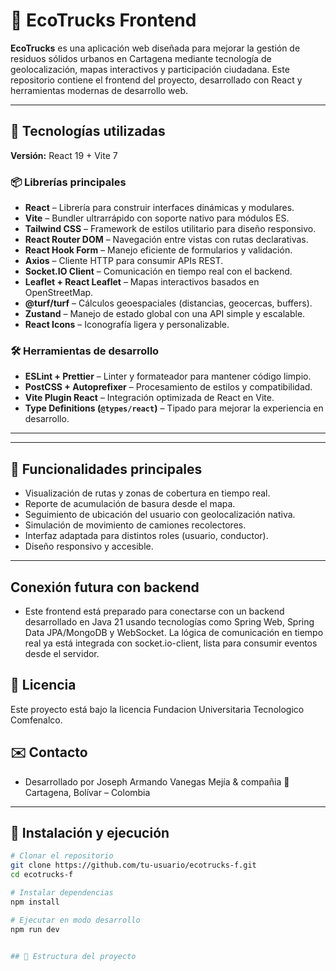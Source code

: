 # 🌱 EcoTrucks Frontend

**EcoTrucks** es una aplicación web diseñada para mejorar la gestión de residuos sólidos urbanos en Cartagena mediante tecnología de geolocalización, mapas interactivos y participación ciudadana. Este repositorio contiene el frontend del proyecto, desarrollado con React y herramientas modernas de desarrollo web.

---

## 🚀 Tecnologías utilizadas

**Versión:** React 19 + Vite 7

### 📦 Librerías principales

- **React** – Librería para construir interfaces dinámicas y modulares.
- **Vite** – Bundler ultrarrápido con soporte nativo para módulos ES.
- **Tailwind CSS** – Framework de estilos utilitario para diseño responsivo.
- **React Router DOM** – Navegación entre vistas con rutas declarativas.
- **React Hook Form** – Manejo eficiente de formularios y validación.
- **Axios** – Cliente HTTP para consumir APIs REST.
- **Socket.IO Client** – Comunicación en tiempo real con el backend.
- **Leaflet + React Leaflet** – Mapas interactivos basados en OpenStreetMap.
- **@turf/turf** – Cálculos geoespaciales (distancias, geocercas, buffers).
- **Zustand** – Manejo de estado global con una API simple y escalable.
- **React Icons** – Iconografía ligera y personalizable.

### 🛠️ Herramientas de desarrollo

- **ESLint + Prettier** – Linter y formateador para mantener código limpio.
- **PostCSS + Autoprefixer** – Procesamiento de estilos y compatibilidad.
- **Vite Plugin React** – Integración optimizada de React en Vite.
- **Type Definitions (`@types/react`)** – Tipado para mejorar la experiencia en desarrollo.

---


---

## 📍 Funcionalidades principales

- Visualización de rutas y zonas de cobertura en tiempo real.
- Reporte de acumulación de basura desde el mapa.
- Seguimiento de ubicación del usuario con geolocalización nativa.
- Simulación de movimiento de camiones recolectores.
- Interfaz adaptada para distintos roles (usuario, conductor).
- Diseño responsivo y accesible.

---
## Conexión futura con backend
- Este frontend está preparado para conectarse con un backend desarrollado en Java 21 usando tecnologías como Spring Web, Spring Data JPA/MongoDB y WebSocket. La lógica de comunicación en tiempo real ya está integrada con socket.io-client, lista para consumir eventos desde el servidor.

## 📄 Licencia
Este proyecto está bajo la licencia Fundacion Universitaria Tecnologico Comfenalco.

## ✉️ Contacto
- Desarrollado por Joseph Armando Vanegas Mejía & compañia 📍 Cartagena, Bolívar – Colombia

---
## 🧪 Instalación y ejecución

```bash
# Clonar el repositorio
git clone https://github.com/tu-usuario/ecotrucks-f.git
cd ecotrucks-f

# Instalar dependencias
npm install

# Ejecutar en modo desarrollo
npm run dev


## 📁 Estructura del proyecto

